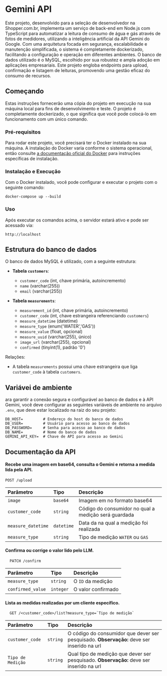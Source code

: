 
# Gemini API

Este projeto, desenvolvido para a seleção de desenvolvedor na Shopper.com.br, implementa um serviço de back-end em Node.js com TypeScript para automatizar a leitura de consumo de água e gás através de fotos de medidores, utilizando a inteligência artificial da API Gemini do Google. Com uma arquitetura focada em segurança, escalabilidade e manutenção simplificada, o sistema é completamente dockerizado, facilitando a configuração e operação em diferentes ambientes. O banco de dados utilizado é o MySQL, escolhido por sua robustez e ampla adoção em aplicações empresariais. Este projeto engloba endpoints para upload, confirmação e listagem de leituras, promovendo uma gestão eficaz do consumo de recursos.

## Começando

Estas instruções fornecerão uma cópia do projeto em execução na sua máquina local para fins de desenvolvimento e teste. O projeto é completamente dockerizado, o que significa que você pode colocá-lo em funcionamento com um único comando.

### Pré-requisitos

Para rodar este projeto, você precisará ter o Docker instalado na sua máquina. A instalação do Docker varia conforme o sistema operacional, então consulte [a documentação oficial do Docker](https://docs.docker.com/get-docker/) para instruções específicas de instalação.

### Instalação e Execução

Com o Docker instalado, você pode configurar e executar o projeto com o seguinte comando:
```http
docker-compose up --build
```

### Uso

Após executar os comandos acima, o servidor estará ativo e pode ser acessado via:

```http
http://localhost
```

## Estrutura do banco de dados

O banco de dados MySQL é utilizado, com a seguinte estrutura:

- **Tabela `customers`**:
  - `customer_code` (int, chave primária, autoincremento)
  - `name` (varchar(255))
  - `email` (varchar(255))

- **Tabela `measurements`**:
  - `measurement_id` (int, chave primária, autoincremento)
  - `customer_code` (int, chave estrangeira referenciando `customers`)
  - `measure_datetime` (datetime)
  - `measure_type` (enum('WATER','GAS'))
  - `measure_value` (float, opcional)
  - `measure_uuid` (varchar(255), único)
  - `image_url` (varchar(255), opcional)
  - `confirmed` (tinyint(1), padrão '0')

Relações:
- A tabela `measurements` possui uma chave estrangeira que liga `customer_code` à tabela `customers`.

## Variávei de ambiente

ara garantir a conexão segura e configurável ao banco de dados e à API Gemini, você deve configurar as seguintes variáveis de ambiente no arquivo `.env`, que deve estar localizado na raiz do seu projeto:

```plaintext
DB_HOST=         # Endereço do host do banco de dados
DB_USER=         # Usuário para acesso ao banco de dados
DB_PASSWORD=     # Senha para acesso ao banco de dados
DB_NAME=         # Nome do banco de dados
GEMINI_API_KEY=  # Chave de API para acesso ao Gemini
```
## Documentação da API

#### Recebe uma imagem em base64, consulta o Gemini e retorna a medida lida pela API.

```http
POST /upload
```

| Parâmetro   | Tipo       | Descrição                           |
| :---------- | :--------- | :---------------------------------- |
| `image` | `base64` | Imagem em no formato base64 |
| `customer_code` | `string` | Código do consumidor no qual a medição será guardada |
| `measure_datetime` | `datetime` | Data da na qual a medição foi realizada  |
| `measure_type` | `string` | Tipo de medição `WATER` ou `GAS`  |


#### Confirma ou corrige o valor lido pelo LLM.

```http
  PATCH /confirm
```

| Parâmetro   | Tipo       | Descrição                                   |
| :---------- | :--------- | :------------------------------------------ |
| `measure_type`| `string` | O `ID` da medição|
| `confirmed_value`| `integer` | O valor confirmado|

#### Lista as medidas realizadas por um cliente específico.

```http
  GET /<customer_code>/list?measure_type=`Tipo de medição`
```

| Parâmetro   | Tipo       | Descrição                                   |
| :---------- | :--------- | :------------------------------------------ |
| `customer_code` | `string` | O código do consumidor que dever ser pesquisado. **Observação:** deve ser inserido na url
| `Tipo de Medição` | `string` | Qual tipo de medição que dever ser pesquisado. **Observação:** deve ser inserido na url